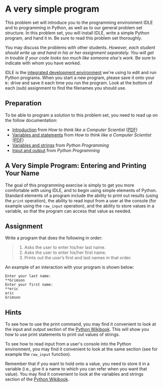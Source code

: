 # A very simple program

This problem set will introduce you to the programming environment IDLE and to programming in Python, as well as to our general problem set structure. In this problem set, you will install IDLE, write a simple Python program, and hand it in. Be sure to read this problem set thoroughly.

You may discuss the problems with other students. *However, each student should write up and hand in his or her assignment separately. You will get in trouble if your code looks too much like someone else's work.* Be sure to indicate with whom you have worked.

IDLE is the [integrated development environment](http://en.wikipedia.org/wiki/Integrated_development_environment) we're using to edit and run Python programs. When you start a new program, please save it onto your `N:` drive and save it each time you run the program. Look at the bottom of each (sub) assignment to find the filenames you should use.

## Preparation

To be able to program a solution to this problem set, you need to read up on the follow documentation:

* [Introduction](http://www.greenteapress.com/thinkpython/thinkCSpy/html/chap01.html) from *How to think like a Computer Scientist* ([PDF](http://staff.science.uva.nl/~mstgeman/progwis/Chapter1.pdf))
* [Variables and statements](http://www.greenteapress.com/thinkpython/thinkCSpy/html/chap02.html) from *How to think like a Computer Scientist* ([PDF](http://staff.science.uva.nl/~mstgeman/progwis/Chapter2.pdf))
* [Variables and strings](http://en.wikibooks.org/wiki/Python_Programming/Variables_and_Strings) from *Python Programming*
* [Input and output](http://en.wikibooks.org/wiki/Python_Programming/Input_and_output) from *Python Programming*

## A Very Simple Program: Entering and Printing Your Name

The goal of this programming exercise is simply to get you more comfortable with using IDLE, and to begin using simple elements of Python. Standard elements of a program include the ability to print out results (using the `print` operation), the ability to read input from a user at the console (for example using the `raw_input` operation), and the ability to store values in a variable, so that the program can access that value as needed.

## Assignment

Write a program that does the following in order:

> 1. Asks the user to enter his/her last name.
> 2. Asks the user to enter his/her first name.
> 3. Prints out the user’s first and last names in that order.

An example of an interaction with your program is shown below:

    Enter your last name:
    **Grimson
    Enter your first name:
    **eric
    eric
    Grimson

## Hints

To see how to use the print command, you may find it convenient to look at the input and output section of the [Python Wikibook](http://en.wikibooks.org/wiki/Python_Programming/Input_and_output). This will show you how to use print statements to print out values of strings.

To see how to read input from a user's console into the Python environment, you may find it convenient to look at the same section (see for example the `raw_input` function).

Remember that if you want to hold onto a value, you need to store it in a variable (i.e., give it a name to which you can refer when you want that value). You may find it convenient to look at the variables and strings section of the [Python Wikibook](http://en.wikibooks.org/wiki/Python_Programming/Variables_and_Strings).
